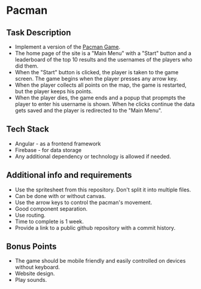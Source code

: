 # Pacman
## Task Description
- Implement a version of the [Pacman Game](https://www.google.com/logos/2010/pacman10-i.html).
- The home page of the site is a "Main Menu" with a "Start" button and a leaderboard of the top 10 results and the usernames of the players who did them.
- When the "Start" button is clicked, the player is taken to the game screen. The game begins when the player presses any arrow key.
- When the player collects all points on the map, the game is restarted, but the player keeps his points.
- When the player dies, the game ends and a popup that propmpts the player to enter his username is shown. When he clicks continue the data gets saved and  the player is redirected to the "Main Menu".

## Tech Stack
- Angular - as a frontend framework
- Firebase - for data storage
- Any additional dependency or technology is allowed if needed.

## Additional info and requirements
- Use the spritesheet from this repository. Don't split it into multiple files.
- Can be done with or without canvas.
- Use the arrow keys to control the pacman's movement.
- Good component separation.
- Use routing.
- Time to complete is 1 week.
- Provide a link to a public github repository with a commit history.

## Bonus Points
- The game should be mobile friendly and easily controlled on devices without keyboard.
- Website design.
- Play sounds.
